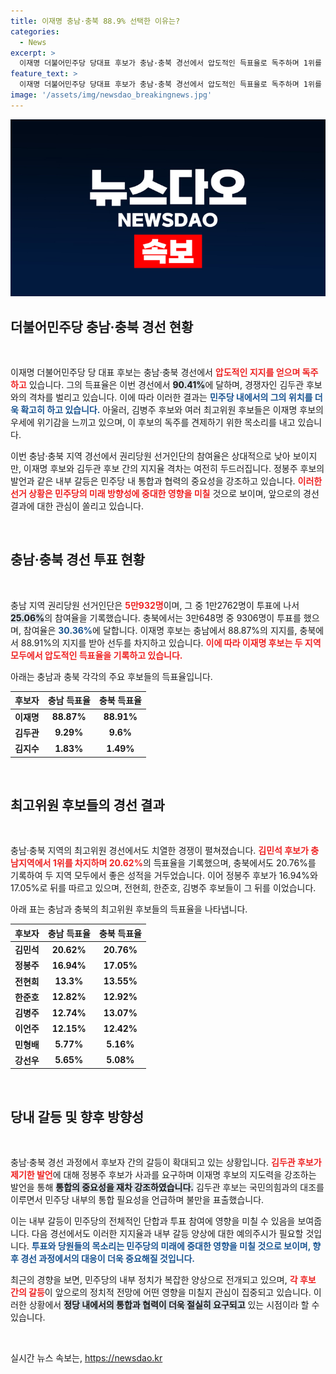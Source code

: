 ```yaml
---
title: 이재명 충남·충북 88.9% 선택한 이유는?
categories:
  - News
excerpt: >
  이재명 더불어민주당 당대표 후보가 충남·충북 경선에서 압도적인 득표율로 독주하며 1위를 기록했다. 김두관 후보의 발언에 대한 논란이 일며 당 내부에서 신경전이 격화되고 있는 상황이다. 민주당의 미래는 과연 어떻게 될까?
feature_text: >
  이재명 더불어민주당 당대표 후보가 충남·충북 경선에서 압도적인 득표율로 독주하며 1위를 기록했다. 김두관 후보의 발언에 대한 논란이 일며 당 내부에서 신경전이 격화되고 있는 상황이다. 민주당의 미래는 과연 어떻게 될까?
image: '/assets/img/newsdao_breakingnews.jpg'
---
```


<p><img src="/assets/img/newsdao_breakingnews.jpg" alt="flaretime 속보" /></p>

<h2 data-ke-size="size26">더불어민주당 충남·충북 경선 현황</h2>

<p data-ke-size="size16">&nbsp;</p>

<p>이재명 더불어민주당 당 대표 후보는 충남·충북 경선에서 <b><span style="color: #ee2323;">압도적인 지지를 얻으며 독주하고</span></b> 있습니다. 그의 득표율은 이번 경선에서 <b><span style="background-color: #21538527;">90.41%</span></b>에 달하며, 경쟁자인 김두관 후보와의 격차를 벌리고 있습니다. 이에 따라 이러한 결과는 <b><span style="color: #1a5490;">민주당 내에서의 그의 위치를 더욱 확고히 하고 있습니다.</span></b> 아울러, 김병주 후보와 여러 최고위원 후보들은 이재명 후보의 우세에 위기감을 느끼고 있으며, 이 후보의 독주를 견제하기 위한 목소리를 내고 있습니다. </p>

<p>이번 충남·충북 지역 경선에서 권리당원 선거인단의 참여율은 상대적으로 낮아 보이지만, 이재명 후보와 김두관 후보 간의 지지율 격차는 여전히 두드러집니다. 정봉주 후보의 발언과 같은 내부 갈등은 민주당 내 통합과 협력의 중요성을 강조하고 있습니다. <b><span style="color: #ee2323;">이러한 선거 상황은 민주당의 미래 방향성에 중대한 영향을 미칠</span></b> 것으로 보이며, 앞으로의 경선 결과에 대한 관심이 쏠리고 있습니다.</p>

<p data-ke-size="size16">&nbsp;</p>

<h2 data-ke-size="size26">충남·충북 경선 투표 현황</h2>

<p data-ke-size="size16">&nbsp;</p>

<p>충남 지역 권리당원 선거인단은 <b><span style="color: #ee2323;">5만932명</span></b>이며, 그 중 1만2762명이 투표에 나서 <b><span style="background-color: #21538527;">25.06%</span></b>의 참여율을 기록했습니다. 충북에서는 3만648명 중 9306명이 투표를 했으며, 참여율은 <b><span style="color: #1a5490;">30.36%</span></b>에 달합니다. 이재명 후보는 충남에서 88.87%의 지지를, 충북에서 88.91%의 지지를 받아 선두를 차지하고 있습니다. <b><span style="color: #ee2323;">이에 따라 이재명 후보는 두 지역 모두에서 압도적인 득표율을 기록하고 있습니다.</span></b></p>

<p>아래는 충남과 충북 각각의 주요 후보들의 득표율입니다.</p>

<table style="width: 100%;">
    <thead>
        <tr>
            <th style="text-align: center;">후보자</th>
            <th style="text-align: center;">충남 득표율</th>
            <th style="text-align: center;">충북 득표율</th>
        </tr>
    </thead>
    <tbody>
        <tr>
            <td style="text-align: center;"><b>이재명</b></td>
            <td style="text-align: center;"><b>88.87%</b></td>
            <td style="text-align: center;"><b>88.91%</b></td>
        </tr>
        <tr>
            <td style="text-align: center;"><b>김두관</b></td>
            <td style="text-align: center;"><b>9.29%</b></td>
            <td style="text-align: center;"><b>9.6%</b></td>
        </tr>
        <tr>
            <td style="text-align: center;"><b>김지수</b></td>
            <td style="text-align: center;"><b>1.83%</b></td>
            <td style="text-align: center;"><b>1.49%</b></td>
        </tr>
    </tbody>
</table>

<p data-ke-size="size16">&nbsp;</p>

<h2 data-ke-size="size26">최고위원 후보들의 경선 결과</h2>

<p data-ke-size="size16">&nbsp;</p>

<p>충남·충북 지역의 최고위원 경선에서도 치열한 경쟁이 펼쳐졌습니다. <b><span style="color: #ee2323;">김민석 후보가 충남지역에서 1위를 차지하며 20.62%</span></b>의 득표율을 기록했으며, 충북에서도 20.76%를 기록하여 두 지역 모두에서 좋은 성적을 거두었습니다. 이어 정봉주 후보가 16.94%와 17.05%로 뒤를 따르고 있으며, 전현희, 한준호, 김병주 후보들이 그 뒤를 이었습니다. </p>

<p>아래 표는 충남과 충북의 최고위원 후보들의 득표율을 나타냅니다.</p>

<table style="width: 100%;">
    <thead>
        <tr>
            <th style="text-align: center;">후보자</th>
            <th style="text-align: center;">충남 득표율</th>
            <th style="text-align: center;">충북 득표율</th>
        </tr>
    </thead>
    <tbody>
        <tr>
            <td style="text-align: center;"><b>김민석</b></td>
            <td style="text-align: center;"><b>20.62%</b></td>
            <td style="text-align: center;"><b>20.76%</b></td>
        </tr>
        <tr>
            <td style="text-align: center;"><b>정봉주</b></td>
            <td style="text-align: center;"><b>16.94%</b></td>
            <td style="text-align: center;"><b>17.05%</b></td>
        </tr>
        <tr>
            <td style="text-align: center;"><b>전현희</b></td>
            <td style="text-align: center;"><b>13.3%</b></td>
            <td style="text-align: center;"><b>13.55%</b></td>
        </tr>
        <tr>
            <td style="text-align: center;"><b>한준호</b></td>
            <td style="text-align: center;"><b>12.82%</b></td>
            <td style="text-align: center;"><b>12.92%</b></td>
        </tr>
        <tr>
            <td style="text-align: center;"><b>김병주</b></td>
            <td style="text-align: center;"><b>12.74%</b></td>
            <td style="text-align: center;"><b>13.07%</b></td>
        </tr>
        <tr>
            <td style="text-align: center;"><b>이언주</b></td>
            <td style="text-align: center;"><b>12.15%</b></td>
            <td style="text-align: center;"><b>12.42%</b></td>
        </tr>
        <tr>
            <td style="text-align: center;"><b>민형배</b></td>
            <td style="text-align: center;"><b>5.77%</b></td>
            <td style="text-align: center;"><b>5.16%</b></td>
        </tr>
        <tr>
            <td style="text-align: center;"><b>강선우</b></td>
            <td style="text-align: center;"><b>5.65%</b></td>
            <td style="text-align: center;"><b>5.08%</b></td>
        </tr>
    </tbody>
</table>

<p data-ke-size="size16">&nbsp;</p>

<h2 data-ke-size="size26">당내 갈등 및 향후 방향성</h2>

<p data-ke-size="size16">&nbsp;</p>

<p>충남·충북 경선 과정에서 후보자 간의 갈등이 확대되고 있는 상황입니다. <b><span style="color: #ee2323;">김두관 후보가 제기한 발언</span></b>에 대해 정봉주 후보가 사과를 요구하며 이재명 후보의 지도력을 강조하는 발언을 통해 <b><span style="background-color: #21538527;">통합의 중요성을 재차 강조하였습니다.</span></b> 김두관 후보는 국민의힘과의 대조를 이루면서 민주당 내부의 통합 필요성을 언급하며 불만을 표출했습니다. </p>

<p>이는 내부 갈등이 민주당의 전체적인 단합과 투표 참여에 영향을 미칠 수 있음을 보여줍니다. 다음 경선에서도 이러한 지지율과 내부 갈등 양상에 대한 예의주시가 필요할 것입니다. <b><span style="color: #1a5490;">투표와 당원들의 목소리는 민주당의 미래에 중대한 영향을 미칠 것으로 보이며, 향후 경선 과정에서의 대응이 더욱 중요해질 것입니다.</span></b> </p>

<p>최근의 경향을 보면, 민주당의 내부 정치가 복잡한 양상으로 전개되고 있으며, <b><span style="color: #ee2323;">각 후보 간의 갈등</span></b>이 앞으로의 정치적 전망에 어떤 영향을 미칠지 관심이 집중되고 있습니다. 이러한 상황에서 <b><span style="background-color: #21538527;">정당 내에서의 통합과 협력이 더욱 절실히 요구되고</span></b> 있는 시점이라 할 수 있습니다.</p>

<p data-ke-size="size16">&nbsp;</p>
실시간 뉴스 속보는, <a href="https://newsdao.kr" rel="dofollow">https://newsdao.kr</a>


